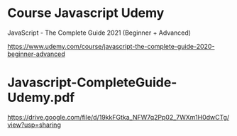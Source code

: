 # Course Javascript Udemy

JavaScript - The Complete Guide 2021 (Beginner + Advanced)

https://www.udemy.com/course/javascript-the-complete-guide-2020-beginner-advanced

# Javascript-CompleteGuide-Udemy.pdf

https://drive.google.com/file/d/19kkFGtka_NFW7q2Pp02_7WXm1H0dwCTg/view?usp=sharing
